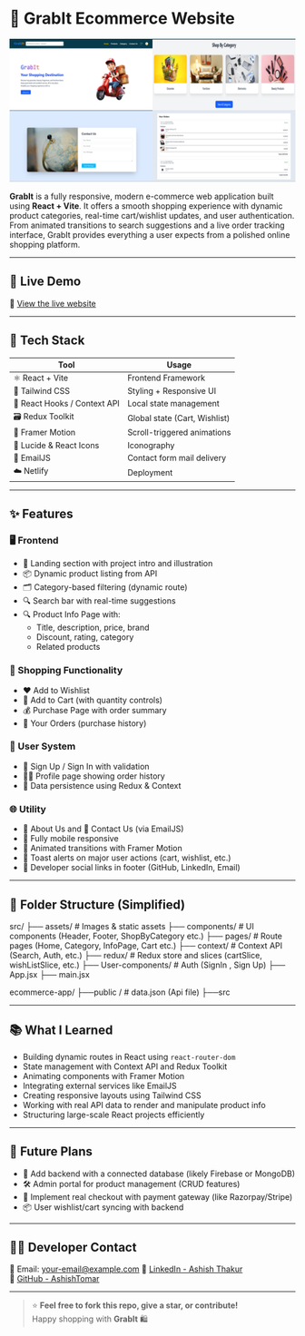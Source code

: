 # 🛒 GrabIt Ecommerce Website


![image alt](https://github.com/ashishthakur113/GrabIt-ecommerce/blob/4cee08f1e2565429f97f3a97cf30b0ebcc8ae935/ecommerce_collage.png) 

**GrabIt** is a fully responsive, modern e-commerce web application built using **React + Vite**. It offers a smooth shopping experience with dynamic product categories, real-time cart/wishlist updates, and user authentication. From animated transitions to search suggestions and a live order tracking interface, GrabIt provides everything a user expects from a polished online shopping platform.

---

## 🚀 Live Demo

🔗 [View the live website](https://grabit-ecommerce-platform.netlify.app/ )

---

## 🧰 Tech Stack

| Tool            | Usage                        |
|-----------------|------------------------------|
| ⚛️ React + Vite | Frontend Framework            |
| 🎨 Tailwind CSS | Styling + Responsive UI       |
| 🧠 React Hooks / Context API | Local state management |
| 🗃️ Redux Toolkit | Global state (Cart, Wishlist) |
| 💫 Framer Motion | Scroll-triggered animations  |
| 🎯 Lucide & React Icons | Iconography           |
| 📩 EmailJS       | Contact form mail delivery   |
| ☁️ Netlify       | Deployment                   |

---

## ✨ Features

### 🖥️ Frontend
- 👋 Landing section with project intro and illustration
- 📦 Dynamic product listing from API
- 🗂️ Category-based filtering (dynamic route)
- 🔍 Search bar with real-time suggestions
- 🔍 Product Info Page with:
  - Title, description, price, brand
  - Discount, rating, category
  - Related products

### 🛒 Shopping Functionality
- ❤️ Add to Wishlist
- 🛒 Add to Cart (with quantity controls)
- 💰 Purchase Page with order summary
- 🧾 Your Orders (purchase history)

### 👤 User System
- 🔐 Sign Up / Sign In with validation
- 🙍‍♂️ Profile page showing order history
- 🔄 Data persistence using Redux & Context

### 🌐 Utility
- 🧾 About Us and 📩 Contact Us (via EmailJS)
- 📱 Fully mobile responsive
- 🎉 Animated transitions with Framer Motion
- 🔔 Toast alerts on major user actions (cart, wishlist, etc.)
- 🔗 Developer social links in footer (GitHub, LinkedIn, Email)

---

## 📁 Folder Structure (Simplified)

src/
├── assets/ # Images & static assets
├── components/ # UI components (Header, Footer, ShopByCategory etc.)
├── pages/ # Route pages (Home, Category, InfoPage, Cart etc.)
├── context/ # Context API (Search, Auth, etc.)
├── redux/ # Redux store and slices (cartSlice, wishListSlice, etc.)
├── User-components/ # Auth (SignIn , Sign Up)
├── App.jsx
├── main.jsx

ecommerce-app/
├──public / # data.json (Api file)
├──src



---

## 📚 What I Learned

- Building dynamic routes in React using `react-router-dom`
- State management with Context API and Redux Toolkit
- Animating components with Framer Motion
- Integrating external services like EmailJS
- Creating responsive layouts using Tailwind CSS
- Working with real API data to render and manipulate product info
- Structuring large-scale React projects efficiently

---

## 🔮 Future Plans

- 🧠 Add backend with a connected database (likely Firebase or MongoDB)
- 🛠️ Admin portal for product management (CRUD features)
- 🧾 Implement real checkout with payment gateway (like Razorpay/Stripe)
- 📦 User wishlist/cart syncing with backend

---

## 👨‍💻 Developer Contact

📧 Email: your-email@example.com 
🔗 [LinkedIn - Ashish Thakur](https://www.linkedin.com/in/ashish-thakur)  
🐙 [GitHub - AshishTomar](https://github.com/AshishTomar)

---

> ⭐ **Feel free to fork this repo, give a star, or contribute!**  
> Happy shopping with **GrabIt** 🛍️
